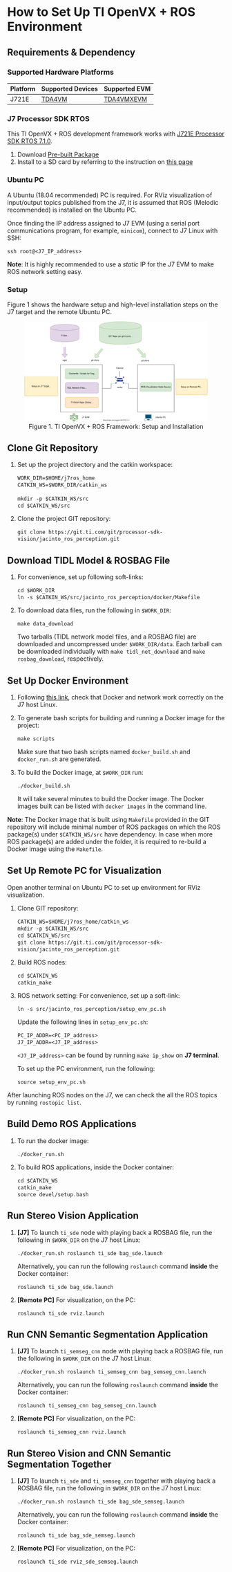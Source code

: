 How to Set Up TI OpenVX + ROS Environment
=========================================

## Requirements & Dependency

### Supported Hardware Platforms

 Platform    | Supported Devices                           | Supported EVM
-------------|---------------------------------------------|-------------------------------------------------
 J721E       | [TDA4VM](https://www.ti.com/product/TDA4VM) | [TDA4VMXEVM](https://www.ti.com/tool/TDA4VMXEVM)

### J7 Processor SDK RTOS
This TI OpenVX + ROS development framework works with
[J721E Processor SDK RTOS 7.1.0](https://software-dl.ti.com/jacinto7/esd/processor-sdk-rtos-jacinto7/latest/index_FDS.html).

1. Download [Pre-built Package](https://software-dl.ti.com/jacinto7/esd/processor-sdk-rtos-jacinto7/latest/exports/ti-processor-sdk-rtos-j721e-evm-07_01_00_11-prebuilt.tar.gz)
2. Install to a SD card by referring to the instruction on [this page](https://software-dl.ti.com/jacinto7/esd/processor-sdk-rtos-jacinto7/latest/exports/docs/psdk_rtos/docs/user_guide/out_of_box_j721e.html)

### Ubuntu PC
A Ubuntu (18.04 recommended) PC is required. For RViz visualization of input/output topics published from the J7, it is assumed that ROS (Melodic recommended) is installed on the Ubuntu PC.

Once finding the IP address assigned to J7 EVM (using a serial port communications program, for example, `minicom`), connect to J7 Linux with SSH:<br>
```
ssh root@<J7_IP_address>
```

**Note**: It is highly recommended to use a *static* IP for the J7 EVM to make ROS network setting easy.

### Setup

Figure 1 shows the hardware setup and high-level installation steps on the J7 target and the remote Ubuntu PC.

<figure class="image">
    <center><img src="docs/tiovx_ros_setup.svg"/></center>
    <figcaption> <center>Figure 1. TI OpenVX + ROS Framework: Setup and Installation </center></figcaption>
</figure>

<!-- ================================================================================= -->
## Clone Git Repository

1. Set up the project directory and the catkin workspace:<br>
    ```
    WORK_DIR=$HOME/j7ros_home
    CATKIN_WS=$WORK_DIR/catkin_ws

    mkdir -p $CATKIN_WS/src
    cd $CATKIN_WS/src
    ```

2. Clone the project GIT repository:<br>
    ```
    git clone https://git.ti.com/git/processor-sdk-vision/jacinto_ros_perception.git
    ```

## Download TIDL Model & ROSBAG File

1. For convenience, set up following soft-links:<br>
    ```
    cd $WORK_DIR
    ln -s $CATKIN_WS/src/jacinto_ros_perception/docker/Makefile
    ```

2. To download data files, run the following in `$WORK_DIR`:<br>
    ```
    make data_download
    ```
    Two tarballs (TIDL network model files, and a ROSBAG file) are downloaded and uncompressed under `$WORK_DIR/data`. Each tarball can be downloaded individually with `make tidl_net_download` and `make rosbag_download`, respectively.

<!-- ================================================================================= -->
## Set Up Docker Environment

1. Following [this link](https://docs.docker.com/get-started/#test-docker-installation),
check that Docker and network work correctly on the J7 host Linux.

2. To generate bash scripts for building and running a Docker image for the project:<br>
    ```
    make scripts
    ```
    Make sure that two bash scripts named `docker_build.sh` and `docker_run.sh` are generated.

3. To build the Docker image, at `$WORK_DIR` run:<br>
    ```
    ./docker_build.sh
    ```
    It will take several minutes to build the Docker image. The Docker images built can be listed with `docker images` in the command line.

**Note**: The Docker image that is built using `Makefile` provided in the GIT repository will include minimal number of ROS packages on which the ROS package(s) under `$CATKIN_WS/src` have dependency. In case when more ROS package(s) are added under the folder, it is required to re-build a Docker image using the `Makefile`.

<!-- ================================================================================= -->
## Set Up Remote PC for Visualization
Open another terminal on Ubuntu PC to set up environment for RViz visualization.

1. Clone GIT repository:<br>
    ```
    CATKIN_WS=$HOME/j7ros_home/catkin_ws
    mkdir -p $CATKIN_WS/src
    cd $CATKIN_WS/src
    git clone https://git.ti.com/git/processor-sdk-vision/jacinto_ros_perception.git
    ```

2. Build ROS nodes:<br>
    ```
    cd $CATKIN_WS
    catkin_make
    ```

3. ROS network setting: For convenience, set up a soft-link:<br>
    ```
    ln -s src/jacinto_ros_perception/setup_env_pc.sh
    ```

    Update the following lines in `setup_env_pc.sh`:<br>
    ```
    PC_IP_ADDR=<PC_IP_address>
    J7_IP_ADDR=<J7_IP_address>
    ```
    `<J7_IP_address>` can be found by running `make ip_show` on **J7 terminal**.

    To set up the PC environment, run the following:<br>
    ```
    source setup_env_pc.sh
    ```

After launching ROS nodes on the J7, we can check the all the ROS topics by running `rostopic list`.

<!-- ================================================================================= -->
## Build Demo ROS Applications

1. To run the docker image:<br>
    ```
    ./docker_run.sh
    ```

2. To build ROS applications, inside the Docker container:<br>
    ```
    cd $CATKIN_WS
    catkin_make
    source devel/setup.bash
    ```

## Run Stereo Vision Application

1. **[J7]** To launch `ti_sde` node with playing back a ROSBAG file, run the following in `$WORK_DIR` on the J7 host Linux:<br>
    ```
    ./docker_run.sh roslaunch ti_sde bag_sde.launch
    ```
    Alternatively, you can run the following `roslaunch` command **inside** the Docker container:<br>
    ```
    roslaunch ti_sde bag_sde.launch
    ```

2. **[Remote PC]** For visualization, on the PC:<br>
    ```
    roslaunch ti_sde rviz.launch
    ```

## Run CNN Semantic Segmentation Application

1. **[J7]** To launch `ti_semseg_cnn` node with playing back a ROSBAG file, run the following in `$WORK_DIR` on the J7 host Linux:<br>
    ```
    ./docker_run.sh roslaunch ti_semseg_cnn bag_semseg_cnn.launch
    ```
    Alternatively, you can run the following `roslaunch` command **inside** the Docker container:<br>
    ```
    roslaunch ti_semseg_cnn bag_semseg_cnn.launch
    ```

2. **[Remote PC]** For visualization, on the PC:<br>
    ```
    roslaunch ti_semseg_cnn rviz.launch
    ```
## Run Stereo Vision and CNN Semantic Segmentation Together

1. **[J7]** To launch `ti_sde` and `ti_semseg_cnn` together with playing back a ROSBAG file, run the following in `$WORK_DIR` on the J7 host Linux:<br>
    ```
    ./docker_run.sh roslaunch ti_sde bag_sde_semseg.launch
    ```
    Alternatively, you can run the following `roslaunch` command **inside** the Docker container:<br>
    ```
    roslaunch ti_sde bag_sde_semseg.launch
    ```

2. **[Remote PC]** For visualization, on the PC:<br>
    ```
    roslaunch ti_sde rviz_sde_semseg.launch
    ```
